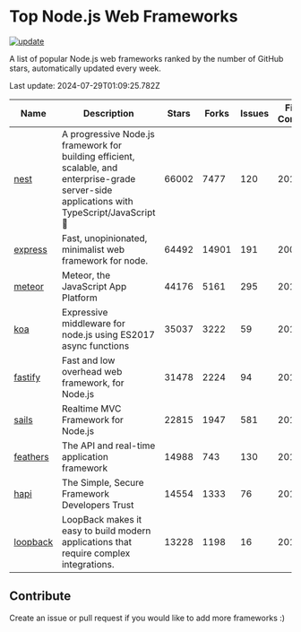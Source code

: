 # Top Node.js Web Frameworks

[![update](https://github.com/sunnysid3up/nodejs-web-frameworks/actions/workflows/update.yml/badge.svg)](https://github.com/sunnysid3up/nodejs-web-frameworks/actions/workflows/update.yml)

A list of popular Node.js web frameworks ranked by the number of GitHub stars, automatically updated every week.

Last update: 2024-07-29T01:09:25.782Z

| Name          | Description          | Stars                     | Forks          | Issues               | First Commit        | Last Commit         | Language          |
|---------------|----------------------|---------------------------|----------------|----------------------|---------------------|---------------------|-------------------|
| [nest](https://github.com/nestjs/nest) | A progressive Node.js framework for building efficient, scalable, and enterprise-grade server-side applications with TypeScript/JavaScript 🚀 | 66002 | 7477 | 120 | 2017 | 2024-07-29 | TS |
| [express](https://github.com/expressjs/express) | Fast, unopinionated, minimalist web framework for node. | 64492 | 14901 | 191 | 2009 | 2024-07-28 | JS |
| [meteor](https://github.com/meteor/meteor) | Meteor, the JavaScript App Platform | 44176 | 5161 | 295 | 2012 | 2024-07-28 | JS |
| [koa](https://github.com/koajs/koa) | Expressive middleware for node.js using ES2017 async functions | 35037 | 3222 | 59 | 2013 | 2024-07-28 | JS |
| [fastify](https://github.com/fastify/fastify) | Fast and low overhead web framework, for Node.js | 31478 | 2224 | 94 | 2016 | 2024-07-28 | JS |
| [sails](https://github.com/balderdashy/sails) | Realtime MVC Framework for Node.js | 22815 | 1947 | 581 | 2012 | 2024-07-28 | JS |
| [feathers](https://github.com/feathersjs/feathers) | The API and real-time application framework | 14988 | 743 | 130 | 2011 | 2024-07-28 | TS |
| [hapi](https://github.com/hapijs/hapi) | The Simple, Secure Framework Developers Trust | 14554 | 1333 | 76 | 2011 | 2024-07-28 | JS |
| [loopback](https://github.com/strongloop/loopback) | LoopBack makes it easy to build modern applications that require complex integrations. | 13228 | 1198 | 16 | 2013 | 2024-07-25 | JS |

## Contribute 

Create an issue or pull request if you would like to add more frameworks :)